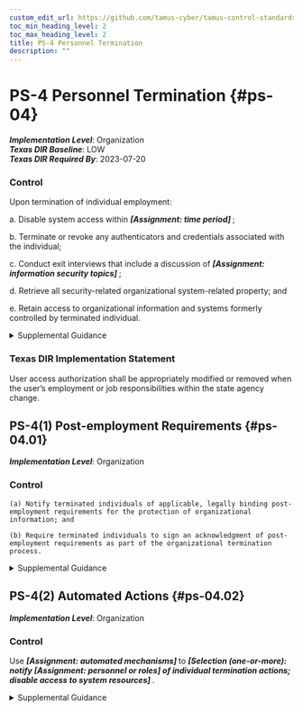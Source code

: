 ```yaml
---
custom_edit_url: https://github.com/tamus-cyber/tamus-control-standards/tree/main/content/tamus.edu/TAMUS_profile.xml
toc_min_heading_level: 2
toc_max_heading_level: 2
title: PS-4 Personnel Termination
description: ""
---
```


# PS-4 Personnel Termination {#ps-04}

_**Implementation Level**_: Organization\
_**Texas DIR Baseline**_: LOW\
_**Texas DIR Required By**_: 2023-07-20

### Control

Upon termination of individual employment:

a. Disable system access within <strong title="ps-04_odp.01"> <em>[Assignment: time period]</em> </strong>;

b. Terminate or revoke any authenticators and credentials associated with the individual;

c. Conduct exit interviews that include a discussion of <strong title="ps-04_odp.02"> <em>[Assignment: information security topics]</em> </strong>;

d. Retrieve all security-related organizational system-related property; and

e. Retain access to organizational information and systems formerly controlled by terminated individual.


<details><summary>Supplemental Guidance</summary>System property includes hardware authentication tokens, system administration technical manuals, keys, identification cards, and building passes. Exit interviews ensure that terminated individuals understand the security constraints imposed by being former employees and that proper accountability is achieved for system-related property. Security topics at exit interviews include reminding individuals of nondisclosure agreements and potential limitations on future employment. Exit interviews may not always be possible for some individuals, including in cases related to the unavailability of supervisors, illnesses, or job abandonment. Exit interviews are important for individuals with security clearances. The timely execution of termination actions is essential for individuals who have been terminated for cause. In certain situations, organizations consider disabling the system accounts of individuals who are being terminated prior to the individuals being notified.</details>

### Texas DIR Implementation Statement

User access authorization shall be appropriately modified or removed when the user’s employment or job responsibilities within the state agency change.



## PS-4(1) Post-employment Requirements {#ps-04.01}

_**Implementation Level**_: Organization

### Control



    (a) Notify terminated individuals of applicable, legally binding post-employment requirements for the protection of organizational information; and

    (b) Require terminated individuals to sign an acknowledgment of post-employment requirements as part of the organizational termination process.


<details><summary>Supplemental Guidance</summary>Organizations consult with the Office of the General Counsel regarding matters of post-employment requirements on terminated individuals.</details>


## PS-4(2) Automated Actions {#ps-04.02}

_**Implementation Level**_: Organization

### Control

Use <strong title="ps-04.02_odp.01"> <em>[Assignment: automated mechanisms]</em> </strong> to <strong title="ps-04.02_odp.02"> <em>[Selection (one-or-more): notify <strong title="ps-04.02_odp.03"> <em>[Assignment: personnel or roles]</em> </strong> of individual termination actions; disable access to system resources]</em> </strong>.


<details><summary>Supplemental Guidance</summary>In organizations with many employees, not all personnel who need to know about termination actions receive the appropriate notifications, or if such notifications are received, they may not occur in a timely manner. Automated mechanisms can be used to send automatic alerts or notifications to organizational personnel or roles when individuals are terminated. Such automatic alerts or notifications can be conveyed in a variety of ways, including via telephone, electronic mail, text message, or websites. Automated mechanisms can also be employed to quickly and thoroughly disable access to system resources after an employee is terminated.</details>
